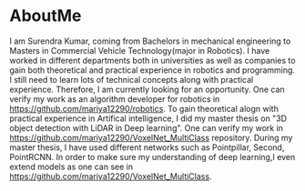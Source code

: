 # AboutMe
I am Surendra Kumar, coming from Bachelors in mechanical engineering to Masters in Commercial Vehicle Technology(major in Robotics). I have worked in different departments both in universities as well as companies to gain both theoretical and practical experience in robotics and programming. I still need to learn lots  of technical concepts along with practical experience. Therefore, I am currently looking for an opportunity. One can verify my work as an algorithm developer for robotics in https://github.com/mariya12290/robotics. To gain theoretical alogn with practical experience in Artifical intelligence, I did my master thesis on "3D object detection with LiDAR in Deep learning". One can verify my work in https://github.com/mariya12290/VoxelNet_MultiClass repository. During my master thesis, I have used different networks such as Pointpillar, Second, PointRCNN. In order to make sure my understanding of deep learning,I even extend models as one can see in https://github.com/mariya12290/VoxelNet_MultiClass. 

